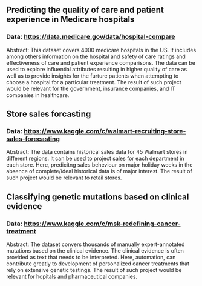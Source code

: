 
## Predicting the quality of care and patient experience in Medicare hospitals
### Data: https://data.medicare.gov/data/hospital-compare
Abstract: This dataset covers 4000 medicare hospitals in the US. It includes among others information on the hospital and safety of care ratings and effectiveness of care and patient experience comparisons. The data can be used to explore influential attributes resulting in higher quality of care as well as to provide insights for the furture patients when attempting to choose a hospital for a particular treatment. The result of such project would be relevant for the government, insurance companies, and IT companies in healthcare.


## Store sales forcasting
### Data: https://www.kaggle.com/c/walmart-recruiting-store-sales-forecasting
Abstract: The data contains historical sales data for 45 Walmart stores in different regions. It can be used to project sales for each department in each store. Here, predicitng sales beheviour on major holiday weeks in the absence of complete/ideal historical data is of major interest. The result of such project would be relevant to retail stores.


## Classifying genetic mutations based on clinical evidence
### Data: https://www.kaggle.com/c/msk-redefining-cancer-treatment
Abstract: The dataset convers thousands of manually expert-annotated mutations based on the clinical evidence. The clinical evidence is often provided as text that needs to be interpreted. Here, automation, can contribute greatly to development of personalized cancer treatments that rely on extensive genetic testings. The result of such project would be relevant for hopitals and pharmaceutical companies.



